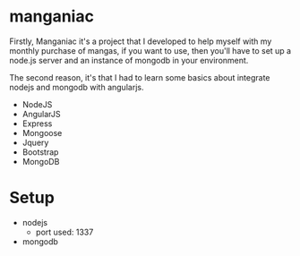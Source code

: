 manganiac
=========

Firstly, Manganiac it's a project that I developed to help myself with my monthly purchase of mangas, if you want to use, then you'll have to set up a node.js server and an instance of mongodb in your environment.

The second reason, it's that I had to learn some basics about integrate nodejs and mongodb with angularjs.

- NodeJS
- AngularJS
- Express
- Mongoose
- Jquery
- Bootstrap
- MongoDB

Setup
=======

- nodejs
  - port used: 1337
- mongodb
